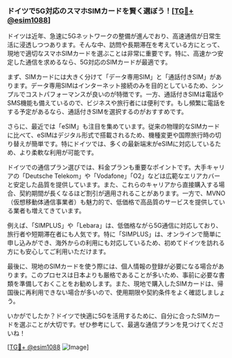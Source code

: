 ### ドイツで5G対応のスマホSIMカードを賢く選ぼう！[[TG💪+ @esim1088](https://t.me/s/esim1088)]

ドイツは近年、急速に5Gネットワークの整備が進んでおり、高速通信が日常生活に浸透しつつあります。そんな中、訪問や長期滞在を考えている方にとって、現地で適切なスマホSIMカードを選ぶことは非常に重要です。特に、高速かつ安定した通信を求めるなら、5G対応のSIMカードが最適です。

まず、SIMカードには大きく分けて「データ専用SIM」と「通話付きSIM」があります。データ専用SIMはインターネット接続のみを目的としているため、シンプルでコストパフォーマンスが良いのが特徴です。一方、通話付きSIMは電話やSMS機能も備えているので、ビジネスや旅行者には便利です。もし頻繁に電話をする予定があるなら、通話付きSIMを選択するのがおすすめです。

さらに、最近では「eSIM」も注目を集めています。従来の物理的なSIMカードに比べて、eSIMはデジタル形式で搭載されるため、機種変更や国際旅行時の切り替えが簡単です。特にドイツでは、多くの最新端末がeSIMに対応しているため、より柔軟な利用が可能です。

ドイツでの通信プラン選びでは、料金プランも重要なポイントです。大手キャリアの「Deutsche Telekom」や「Vodafone」「O2」などは広範なエリアカバーと安定した品質を提供しています。また、これらのキャリアから直接購入する場合、契約期間が長くなるほど割引が適用されることがあります。一方で、MVNO（仮想移動体通信事業者）も魅力的で、低価格で高品質のサービスを提供している業者も増えてきています。

例えば、「SIMPLUS」や「Lebara」は、低価格ながら5G通信に対応しており、旅行者や短期滞在者にも人気です。特に「SIMPLUS」は、オンラインで簡単に申し込みができ、海外からの利用にも対応しているため、初めてドイツを訪れる方にも安心してご利用いただけます。

最後に、現地のSIMカードを使う際には、個人情報の登録が必要になる場合があります。このプロセスは日本よりも厳格であることが多いため、事前に必要な書類を準備しておくことをお勧めします。また、現地で購入したSIMカードは、帰国後に再利用できない場合が多いので、使用期限や契約条件をよく確認しましょう。

いかがでしたか？ドイツで快適に5Gを活用するために、自分に合ったSIMカードを選ぶことが大切です。ぜひ参考にして、最適な通信プランを見つけてくださいね！

[[TG💪+ @esim1088](https://t.me/s/esim1088) ![Image](https://i.postimg.cc/Y0z9fWf4/image.png)]